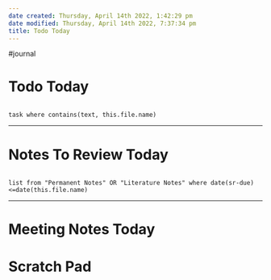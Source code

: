 ```yaml
---
date created: Thursday, April 14th 2022, 1:42:29 pm
date modified: Thursday, April 14th 2022, 7:37:34 pm
title: Todo Today
---
```

#journal

# Todo Today

```dataview

task where contains(text, this.file.name)

```

---

# Notes To Review Today

```dataview

list from "Permanent Notes" OR "Literature Notes" where date(sr-due)<=date(this.file.name) 

```

---

# Meeting Notes Today

# Scratch Pad
